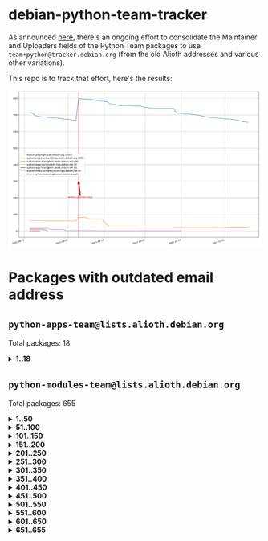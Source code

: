 # debian-python-team-tracker



As announced [here](https://lists.debian.org/debian-python/2021/08/msg00006.html), there's an ongoing effort to consolidate the Maintainer and Uploaders fields of the Python Team packages to use `team+python@tracker.debian.org` (from the old Alioth addresses and various other variations).



This repo is to track that effort, here's the results:



![Python team emails](images/python_team_emails.svg)


# Packages with outdated email address

## `python-apps-team@lists.alioth.debian.org`
Total packages: 18
<details>
<summary><b>1..18</b></summary>


| # | Package | Version |
| --- | --- | --- |
| 1 | [ctop](https://tracker.debian.org/ctop) | 1.0.0-2.1 |
| 2 | [cython](https://tracker.debian.org/cython) | 0.29.14-1 |
| 3 | [db2twitter](https://tracker.debian.org/db2twitter) | 0.6-1.1 |
| 4 | [dodgy](https://tracker.debian.org/dodgy) | 0.1.9-3 |
| 5 | [etm](https://tracker.debian.org/etm) | 3.2.30-1.1 |
| 6 | [firmware-microbit-micropython](https://tracker.debian.org/firmware-microbit-micropython) | 1.0.1-2 |
| 7 | [freealchemist](https://tracker.debian.org/freealchemist) | 0.5-1.1 |
| 8 | [kanboard-cli](https://tracker.debian.org/kanboard-cli) | 0.0.2-1.1 |
| 9 | [lightyears](https://tracker.debian.org/lightyears) | 1.4-2 |
| 10 | [muttdown](https://tracker.debian.org/muttdown) | 0.3.4-1 |
| 11 | [pelican](https://tracker.debian.org/pelican) | 4.0.1+dfsg-1.1 |
| 12 | [pipenv](https://tracker.debian.org/pipenv) | 11.9.0-1.1 |
| 13 | [prospector](https://tracker.debian.org/prospector) | 1.1.7-2 |
| 14 | [pybik](https://tracker.debian.org/pybik) | 3.0-3.1 |
| 15 | [retweet](https://tracker.debian.org/retweet) | 0.10-1.1 |
| 16 | [sen](https://tracker.debian.org/sen) | 0.6.1-0.1 |
| 17 | [sinntp](https://tracker.debian.org/sinntp) | 1.6-1.2 |
| 18 | [smem](https://tracker.debian.org/smem) | 1.5-1.1 |
</details>

## `python-modules-team@lists.alioth.debian.org`
Total packages: 655
<details>
<summary><b>1..50</b></summary>


| # | Package | Version |
| --- | --- | --- |
| 1 | [anorack](https://tracker.debian.org/anorack) | 0.2.7-1 |
| 2 | [anosql](https://tracker.debian.org/anosql) | 1.0.1-1 |
| 3 | [appdirs](https://tracker.debian.org/appdirs) | 1.4.4-1 |
| 4 | [asn1crypto](https://tracker.debian.org/asn1crypto) | 1.4.0-1 |
| 5 | [astral](https://tracker.debian.org/astral) | 1.6.1-2 |
| 6 | [authres](https://tracker.debian.org/authres) | 1.2.0-2 |
| 7 | [automat](https://tracker.debian.org/automat) | 20.2.0-1 |
| 8 | [azure-cosmos-table-python](https://tracker.debian.org/azure-cosmos-table-python) | 1.0.5+git20191025-5 |
| 9 | [bdist-nsi](https://tracker.debian.org/bdist-nsi) | 0.1.5-2 |
| 10 | [behave](https://tracker.debian.org/behave) | 1.2.6-3 |
| 11 | [bernhard](https://tracker.debian.org/bernhard) | 0.2.6-2 |
| 12 | [betamax](https://tracker.debian.org/betamax) | 0.8.1-2 |
| 13 | [bibtexparser](https://tracker.debian.org/bibtexparser) | 1.1.0+ds-3 |
| 14 | [binaryornot](https://tracker.debian.org/binaryornot) | 0.4.4+dfsg-4 |
| 15 | [bitstruct](https://tracker.debian.org/bitstruct) | 8.9.0-1 |
| 16 | [case](https://tracker.debian.org/case) | 1.5.3+dfsg-3 |
| 17 | [celery-batches](https://tracker.debian.org/celery-batches) | 0.2-2 |
| 18 | [celery-haystack](https://tracker.debian.org/celery-haystack) | 0.10-4 |
| 19 | [cerealizer](https://tracker.debian.org/cerealizer) | 0.8.1-3 |
| 20 | [chardet](https://tracker.debian.org/chardet) | 4.0.0-1 |
| 21 | [chargebee-python](https://tracker.debian.org/chargebee-python) | 1.6.6-1 |
| 22 | [chargebee2-python](https://tracker.debian.org/chargebee2-python) | 2.7.3-1 |
| 23 | [circuits](https://tracker.debian.org/circuits) | 3.1.0+ds1-2 |
| 24 | [codicefiscale](https://tracker.debian.org/codicefiscale) | 0.9+ds0-2 |
| 25 | [colorclass](https://tracker.debian.org/colorclass) | 2.2.0-2.1 |
| 26 | [colorspacious](https://tracker.debian.org/colorspacious) | 1.1.2-2 |
| 27 | [commonmark](https://tracker.debian.org/commonmark) | 0.9.1-3 |
| 28 | [constantly](https://tracker.debian.org/constantly) | 15.1.0-2 |
| 29 | [contextlib2](https://tracker.debian.org/contextlib2) | 0.6.0.post1-1 |
| 30 | [cookiecutter](https://tracker.debian.org/cookiecutter) | 1.6.0-4 |
| 31 | [coreapi](https://tracker.debian.org/coreapi) | 2.3.3-4 |
| 32 | [coreschema](https://tracker.debian.org/coreschema) | 0.0.4-3 |
| 33 | [cov-core](https://tracker.debian.org/cov-core) | 1.15.0-3 |
| 34 | [cppy](https://tracker.debian.org/cppy) | 1.1.0-2 |
| 35 | [cram](https://tracker.debian.org/cram) | 0.7-4 |
| 36 | [cssutils](https://tracker.debian.org/cssutils) | 1.0.2-3 |
| 37 | [d2to1](https://tracker.debian.org/d2to1) | 0.2.12-2 |
| 38 | [deap](https://tracker.debian.org/deap) | 1.3.1-2 |
| 39 | [debiancontributors](https://tracker.debian.org/debiancontributors) | 0.7.8-2 |
| 40 | [devpi-common](https://tracker.debian.org/devpi-common) | 3.2.2-1.1 |
| 41 | [django-ajax-selects](https://tracker.debian.org/django-ajax-selects) | 1.7.0-3 |
| 42 | [django-anymail](https://tracker.debian.org/django-anymail) | 7.1.0-1 |
| 43 | [django-bitfield](https://tracker.debian.org/django-bitfield) | 1.9.6-2 |
| 44 | [django-dirtyfields](https://tracker.debian.org/django-dirtyfields) | 1.3.1-2 |
| 45 | [django-downloadview](https://tracker.debian.org/django-downloadview) | 2.1.1-1 |
| 46 | [django-environ](https://tracker.debian.org/django-environ) | 0.4.4-2 |
| 47 | [django-filter](https://tracker.debian.org/django-filter) | 2.4.0-1 |
| 48 | [django-hvad](https://tracker.debian.org/django-hvad) | 1.8.0-1.1 |
| 49 | [django-impersonate](https://tracker.debian.org/django-impersonate) | 1.5-1 |
| 50 | [django-js-reverse](https://tracker.debian.org/django-js-reverse) | 0.7.3-1.1 |
</details>
<details>
<summary><b>51..100</b></summary>

| # | Package | Version |
| --- | --- | --- |
| 51 | [django-macaddress](https://tracker.debian.org/django-macaddress) | 1.5.0-2 |
| 52 | [django-markupfield](https://tracker.debian.org/django-markupfield) | 2.0.0-1 |
| 53 | [django-memoize](https://tracker.debian.org/django-memoize) | 2.2.0+dfsg-1 |
| 54 | [django-nose](https://tracker.debian.org/django-nose) | 1.4.6-2.1 |
| 55 | [django-notification](https://tracker.debian.org/django-notification) | 1.2.0-3 |
| 56 | [django-organizations](https://tracker.debian.org/django-organizations) | 1.1.2-1 |
| 57 | [django-pagination](https://tracker.debian.org/django-pagination) | 1.0.7-4 |
| 58 | [django-paintstore](https://tracker.debian.org/django-paintstore) | 0.2-4 |
| 59 | [django-picklefield](https://tracker.debian.org/django-picklefield) | 3.0.1-1 |
| 60 | [django-pipeline](https://tracker.debian.org/django-pipeline) | 1.6.14-3 |
| 61 | [django-q](https://tracker.debian.org/django-q) | 1.2.1-1 |
| 62 | [django-recurrence](https://tracker.debian.org/django-recurrence) | 1.10.3-1 |
| 63 | [django-redis-sessions](https://tracker.debian.org/django-redis-sessions) | 0.6.1-2 |
| 64 | [django-simple-redis-admin](https://tracker.debian.org/django-simple-redis-admin) | 1.4.0-2 |
| 65 | [django-stronghold](https://tracker.debian.org/django-stronghold) | 0.3.0+debian-2 |
| 66 | [django-webpack-loader](https://tracker.debian.org/django-webpack-loader) | 0.6.0-2 |
| 67 | [django-websocket-redis](https://tracker.debian.org/django-websocket-redis) | 0.4.7-2 |
| 68 | [django-wkhtmltopdf](https://tracker.debian.org/django-wkhtmltopdf) | 3.3.0-1 |
| 69 | [django-xmlrpc](https://tracker.debian.org/django-xmlrpc) | 0.1.8-2 |
| 70 | [djangorestframework-api-key](https://tracker.debian.org/djangorestframework-api-key) | 2.0.0-2 |
| 71 | [djangorestframework-filters](https://tracker.debian.org/djangorestframework-filters) | 1.0.0.dev0-1 |
| 72 | [dkimpy](https://tracker.debian.org/dkimpy) | 1.0.5-1 |
| 73 | [dnsdiag](https://tracker.debian.org/dnsdiag) | 1.7.0-1 |
| 74 | [dnspython](https://tracker.debian.org/dnspython) | 2.0.0-1 |
| 75 | [dockerpty](https://tracker.debian.org/dockerpty) | 0.4.1-2 |
| 76 | [dominate](https://tracker.debian.org/dominate) | 2.3.1-2 |
| 77 | [doublex](https://tracker.debian.org/doublex) | 1.9.2-1 |
| 78 | [drf-generators](https://tracker.debian.org/drf-generators) | 0.5.0-1 |
| 79 | [elasticsearch-curator](https://tracker.debian.org/elasticsearch-curator) | 5.8.1-1 |
| 80 | [entrypoints](https://tracker.debian.org/entrypoints) | 0.3-3 |
| 81 | [enum34](https://tracker.debian.org/enum34) | 1.1.6-4 |
| 82 | [enzyme](https://tracker.debian.org/enzyme) | 0.4.1-2 |
| 83 | [exam](https://tracker.debian.org/exam) | 0.10.5-3 |
| 84 | [factory-boy](https://tracker.debian.org/factory-boy) | 2.11.1-3 |
| 85 | [faker](https://tracker.debian.org/faker) | 0.9.3-0.1 |
| 86 | [fakesleep](https://tracker.debian.org/fakesleep) | 0.1-2 |
| 87 | [fastchunking](https://tracker.debian.org/fastchunking) | 0.0.3-2 |
| 88 | [feedgenerator](https://tracker.debian.org/feedgenerator) | 1.9-2 |
| 89 | [flake8-polyfill](https://tracker.debian.org/flake8-polyfill) | 1.0.2-2 |
| 90 | [flask-api](https://tracker.debian.org/flask-api) | 1.1+dfsg-1.1 |
| 91 | [flask-assets](https://tracker.debian.org/flask-assets) | 2.0-1 |
| 92 | [flask-babelex](https://tracker.debian.org/flask-babelex) | 0.9.4-1 |
| 93 | [flask-bcrypt](https://tracker.debian.org/flask-bcrypt) | 0.7.1-2 |
| 94 | [flask-compress](https://tracker.debian.org/flask-compress) | 1.4.0-3 |
| 95 | [flask-gravatar](https://tracker.debian.org/flask-gravatar) | 0.4.2-2 |
| 96 | [flask-htmlmin](https://tracker.debian.org/flask-htmlmin) | 1.3.2-2 |
| 97 | [flask-ldapconn](https://tracker.debian.org/flask-ldapconn) | 0.7.2-1.1 |
| 98 | [flask-limiter](https://tracker.debian.org/flask-limiter) | 1.0.1-2 |
| 99 | [flask-login](https://tracker.debian.org/flask-login) | 0.5.0-1 |
| 100 | [flask-mail](https://tracker.debian.org/flask-mail) | 0.9.1+dfsg1-1.1 |
</details>
<details>
<summary><b>101..150</b></summary>

| # | Package | Version |
| --- | --- | --- |
| 101 | [flask-mongoengine](https://tracker.debian.org/flask-mongoengine) | 0.9.3-4 |
| 102 | [flask-multistatic](https://tracker.debian.org/flask-multistatic) | 1.0-2 |
| 103 | [flask-paranoid](https://tracker.debian.org/flask-paranoid) | 0.2.0-3.1 |
| 104 | [flask-script](https://tracker.debian.org/flask-script) | 2.0.6-2 |
| 105 | [flask-silk](https://tracker.debian.org/flask-silk) | 0.2-18 |
| 106 | [flask-wtf](https://tracker.debian.org/flask-wtf) | 0.14.3-1 |
| 107 | [flufl.bounce](https://tracker.debian.org/flufl.bounce) | 3.0.1-1 |
| 108 | [flufl.enum](https://tracker.debian.org/flufl.enum) | 4.1.1-3 |
| 109 | [flufl.i18n](https://tracker.debian.org/flufl.i18n) | 3.0.1-1 |
| 110 | [flufl.lock](https://tracker.debian.org/flufl.lock) | 5.0.1-1 |
| 111 | [flufl.password](https://tracker.debian.org/flufl.password) | 1.3-3 |
| 112 | [flufl.testing](https://tracker.debian.org/flufl.testing) | 0.7-2 |
| 113 | [gerritlib](https://tracker.debian.org/gerritlib) | 0.8.0-2 |
| 114 | [gmplot](https://tracker.debian.org/gmplot) | 1.2.0-2 |
| 115 | [gpxpy](https://tracker.debian.org/gpxpy) | 1.4.2-1 |
| 116 | [gtextfsm](https://tracker.debian.org/gtextfsm) | 1.1.0-2 |
| 117 | [gtts](https://tracker.debian.org/gtts) | 2.0.3-1 |
| 118 | [gtts-token](https://tracker.debian.org/gtts-token) | 1.1.3-1 |
| 119 | [guzzle-sphinx-theme](https://tracker.debian.org/guzzle-sphinx-theme) | 0.7.11-5 |
| 120 | [hachoir](https://tracker.debian.org/hachoir) | 3.1.0+dfsg-3 |
| 121 | [haproxy-log-analysis](https://tracker.debian.org/haproxy-log-analysis) | 2.0~b0-2 |
| 122 | [heapdict](https://tracker.debian.org/heapdict) | 1.0.1-1 |
| 123 | [hiro](https://tracker.debian.org/hiro) | 0.5-2 |
| 124 | [httpx](https://tracker.debian.org/httpx) | 0.16.1-1 |
| 125 | [hypothesis-auto](https://tracker.debian.org/hypothesis-auto) | 1.1.4-2 |
| 126 | [importmagic](https://tracker.debian.org/importmagic) | 0.1.7-2 |
| 127 | [inflection](https://tracker.debian.org/inflection) | 0.3.1-2 |
| 128 | [isodate](https://tracker.debian.org/isodate) | 0.6.0-2 |
| 129 | [itypes](https://tracker.debian.org/itypes) | 1.1.0-4 |
| 130 | [jaraco.itertools](https://tracker.debian.org/jaraco.itertools) | 2.0.1-4 |
| 131 | [javaproperties](https://tracker.debian.org/javaproperties) | 0.7.0-1 |
| 132 | [jinja2-time](https://tracker.debian.org/jinja2-time) | 0.2.0-2 |
| 133 | [jpy](https://tracker.debian.org/jpy) | 0.9.0-3 |
| 134 | [jpylyzer](https://tracker.debian.org/jpylyzer) | 2.0.0-3 |
| 135 | [json-tricks](https://tracker.debian.org/json-tricks) | 3.11.0-2 |
| 136 | [jsonhyperschema-codec](https://tracker.debian.org/jsonhyperschema-codec) | 1.0.3-2 |
| 137 | [jsonpickle](https://tracker.debian.org/jsonpickle) | 1.2-1 |
| 138 | [junos-eznc](https://tracker.debian.org/junos-eznc) | 2.1.7-3 |
| 139 | [jupyter-sphinx-theme](https://tracker.debian.org/jupyter-sphinx-theme) | 0.0.6+ds1-10 |
| 140 | [kitchen](https://tracker.debian.org/kitchen) | 1.2.6-2 |
| 141 | [kivy](https://tracker.debian.org/kivy) | 1.11.0-2 |
| 142 | [lazr.delegates](https://tracker.debian.org/lazr.delegates) | 2.0.3-2 |
| 143 | [lazr.smtptest](https://tracker.debian.org/lazr.smtptest) | 2.0.3-2 |
| 144 | [lexicon](https://tracker.debian.org/lexicon) | 3.3.17-1 |
| 145 | [libthumbor](https://tracker.debian.org/libthumbor) | 1.3.3-2 |
| 146 | [logilab-constraint](https://tracker.debian.org/logilab-constraint) | 0.6.0-2 |
| 147 | [mako](https://tracker.debian.org/mako) | 1.1.3+ds1-2 |
| 148 | [manuel](https://tracker.debian.org/manuel) | 1.10.1-2 |
| 149 | [markupsafe](https://tracker.debian.org/markupsafe) | 1.1.1-1 |
| 150 | [mercurial-extension-utils](https://tracker.debian.org/mercurial-extension-utils) | 1.5.1-1 |
</details>
<details>
<summary><b>151..200</b></summary>

| # | Package | Version |
| --- | --- | --- |
| 151 | [mercurial-extension-utils](https://tracker.debian.org/mercurial-extension-utils) | 1.5.1-3 |
| 152 | [mercurial-keyring](https://tracker.debian.org/mercurial-keyring) | 1.3.1-3 |
| 153 | [microsoft-authentication-extensions-for-python](https://tracker.debian.org/microsoft-authentication-extensions-for-python) | 0.3.0-1 |
| 154 | [milksnake](https://tracker.debian.org/milksnake) | 0.1.5-1 |
| 155 | [mimerender](https://tracker.debian.org/mimerender) | 0.6.0-2 |
| 156 | [mmllib](https://tracker.debian.org/mmllib) | 0.3.0.post1-2 |
| 157 | [mockldap](https://tracker.debian.org/mockldap) | 0.3.0-4 |
| 158 | [modernize](https://tracker.debian.org/modernize) | 0.7-2 |
| 159 | [moksha.common](https://tracker.debian.org/moksha.common) | 1.2.5-4 |
| 160 | [mrtparse](https://tracker.debian.org/mrtparse) | 1.6-2 |
| 161 | [musicbrainzngs](https://tracker.debian.org/musicbrainzngs) | 0.7.1-2 |
| 162 | [mutagen](https://tracker.debian.org/mutagen) | 1.45.1-2 |
| 163 | [mwic](https://tracker.debian.org/mwic) | 0.7.8-1 |
| 164 | [mysql-connector-python](https://tracker.debian.org/mysql-connector-python) | 8.0.15-2 |
| 165 | [nb2plots](https://tracker.debian.org/nb2plots) | 0.6-2 |
| 166 | [netmiko](https://tracker.debian.org/netmiko) | 2.4.2-1 |
| 167 | [networkx](https://tracker.debian.org/networkx) | 2.5+ds-2 |
| 168 | [nose](https://tracker.debian.org/nose) | 1.3.7-6 |
| 169 | [nose2](https://tracker.debian.org/nose2) | 0.9.2-1 |
| 170 | [nose2-cov](https://tracker.debian.org/nose2-cov) | 1.0a4-3 |
| 171 | [ntplib](https://tracker.debian.org/ntplib) | 0.3.3-2 |
| 172 | [numpy-stl](https://tracker.debian.org/numpy-stl) | 2.9.0-1 |
| 173 | [numpydoc](https://tracker.debian.org/numpydoc) | 1.1.0-3 |
| 174 | [obsub](https://tracker.debian.org/obsub) | 0.2-4 |
| 175 | [okasha](https://tracker.debian.org/okasha) | 0.2.4-4 |
| 176 | [overpass](https://tracker.debian.org/overpass) | 0.7-1 |
| 177 | [pastescript](https://tracker.debian.org/pastescript) | 2.0.2-4 |
| 178 | [pcapy](https://tracker.debian.org/pcapy) | 0.11.4-2 |
| 179 | [pdfkit](https://tracker.debian.org/pdfkit) | 0.6.1-2 |
| 180 | [pep8](https://tracker.debian.org/pep8) | 1.7.1-9 |
| 181 | [pep8-naming](https://tracker.debian.org/pep8-naming) | 0.10.0-1 |
| 182 | [pg8000](https://tracker.debian.org/pg8000) | 1.10.6-2 |
| 183 | [pidcat](https://tracker.debian.org/pidcat) | 2.1.0-4 |
| 184 | [pilkit](https://tracker.debian.org/pilkit) | 2.0-3 |
| 185 | [plastex](https://tracker.debian.org/plastex) | 2.1-2 |
| 186 | [ply](https://tracker.debian.org/ply) | 3.11-4 |
| 187 | [portio](https://tracker.debian.org/portio) | 0.5-4 |
| 188 | [postgresfixture](https://tracker.debian.org/postgresfixture) | 0.4.2-1 |
| 189 | [power](https://tracker.debian.org/power) | 1.4+dfsg-4 |
| 190 | [pprintpp](https://tracker.debian.org/pprintpp) | 0.4.0-2 |
| 191 | [preggy](https://tracker.debian.org/preggy) | 1.4.4-1 |
| 192 | [prettytable](https://tracker.debian.org/prettytable) | 0.7.2-5 |
| 193 | [proxmoxer](https://tracker.debian.org/proxmoxer) | 1.0.3-2 |
| 194 | [ptable](https://tracker.debian.org/ptable) | 0.9.2-2 |
| 195 | [py-macaroon-bakery](https://tracker.debian.org/py-macaroon-bakery) | 1.3.1-1 |
| 196 | [py-radix](https://tracker.debian.org/py-radix) | 0.10.0-3 |
| 197 | [py3dns](https://tracker.debian.org/py3dns) | 3.2.1-1 |
| 198 | [pyasn1](https://tracker.debian.org/pyasn1) | 0.4.8-1 |
| 199 | [pybindgen](https://tracker.debian.org/pybindgen) | 0.20.0+dfsg1-2 |
| 200 | [pycairo](https://tracker.debian.org/pycairo) | 1.16.2-3 |
</details>
<details>
<summary><b>201..250</b></summary>

| # | Package | Version |
| --- | --- | --- |
| 201 | [pycairo](https://tracker.debian.org/pycairo) | 1.16.2-4 |
| 202 | [pycallgraph](https://tracker.debian.org/pycallgraph) | 1.1.3-1.2 |
| 203 | [pycares](https://tracker.debian.org/pycares) | 3.1.1-1 |
| 204 | [pycifrw](https://tracker.debian.org/pycifrw) | 4.4-2 |
| 205 | [pyclamd](https://tracker.debian.org/pyclamd) | 0.4.0-2 |
| 206 | [pycodestyle](https://tracker.debian.org/pycodestyle) | 2.6.0-1 |
| 207 | [pycparser](https://tracker.debian.org/pycparser) | 2.20-3 |
| 208 | [pycryptodome](https://tracker.debian.org/pycryptodome) | 3.9.7+dfsg1-1 |
| 209 | [pycxx](https://tracker.debian.org/pycxx) | 7.1.4-0.1 |
| 210 | [pydbus](https://tracker.debian.org/pydbus) | 0.6.0-4 |
| 211 | [pydenticon](https://tracker.debian.org/pydenticon) | 0.3.1-2 |
| 212 | [pydispatcher](https://tracker.debian.org/pydispatcher) | 2.0.5-2 |
| 213 | [pydle](https://tracker.debian.org/pydle) | 0.9.4-2 |
| 214 | [pyeapi](https://tracker.debian.org/pyeapi) | 0.8.1-2 |
| 215 | [pyee](https://tracker.debian.org/pyee) | 7.0.2-1 |
| 216 | [pyenchant](https://tracker.debian.org/pyenchant) | 3.2.0-1 |
| 217 | [pyfg](https://tracker.debian.org/pyfg) | 0.50-2 |
| 218 | [pyfiglet](https://tracker.debian.org/pyfiglet) | 0.8.0+dfsg-1 |
| 219 | [pyfribidi](https://tracker.debian.org/pyfribidi) | 0.12.0+repack-7 |
| 220 | [pygame](https://tracker.debian.org/pygame) | 1.9.6+dfsg-2 |
| 221 | [pygeoif](https://tracker.debian.org/pygeoif) | 0.7-2 |
| 222 | [pygments](https://tracker.debian.org/pygments) | 2.3.1+dfsg-3 |
| 223 | [pygtail](https://tracker.debian.org/pygtail) | 0.6.1-2 |
| 224 | [pygtkspellcheck](https://tracker.debian.org/pygtkspellcheck) | 4.0.5-2 |
| 225 | [pyhamcrest](https://tracker.debian.org/pyhamcrest) | 1.9.0-3 |
| 226 | [pyinotify](https://tracker.debian.org/pyinotify) | 0.9.6-1.3 |
| 227 | [pyiosxr](https://tracker.debian.org/pyiosxr) | 0.52-1.1 |
| 228 | [pyjavaproperties](https://tracker.debian.org/pyjavaproperties) | 0.7-2 |
| 229 | [pyjokes](https://tracker.debian.org/pyjokes) | 0.5.0-3 |
| 230 | [pykcs11](https://tracker.debian.org/pykcs11) | 1.5.10-1 |
| 231 | [pylama](https://tracker.debian.org/pylama) | 7.4.3-3 |
| 232 | [pylibmc](https://tracker.debian.org/pylibmc) | 1.5.2-3 |
| 233 | [pylint-celery](https://tracker.debian.org/pylint-celery) | 0.3-5 |
| 234 | [pylint-common](https://tracker.debian.org/pylint-common) | 0.2.5-4 |
| 235 | [pylint-django](https://tracker.debian.org/pylint-django) | 2.0.13-1 |
| 236 | [pylint-flask](https://tracker.debian.org/pylint-flask) | 0.5-4 |
| 237 | [pylint-plugin-utils](https://tracker.debian.org/pylint-plugin-utils) | 0.6-1 |
| 238 | [pymacs](https://tracker.debian.org/pymacs) | 0.25-3 |
| 239 | [pymilter](https://tracker.debian.org/pymilter) | 1.0.4-2 |
| 240 | [pymodbus](https://tracker.debian.org/pymodbus) | 2.1.0+dfsg-2 |
| 241 | [pymssql](https://tracker.debian.org/pymssql) | 2.1.4+dfsg-3 |
| 242 | [pynag](https://tracker.debian.org/pynag) | 1.1.2+dfsg-2 |
| 243 | [pynliner](https://tracker.debian.org/pynliner) | 0.8.0-2 |
| 244 | [pyopengl](https://tracker.debian.org/pyopengl) | 3.1.5+dfsg-1 |
| 245 | [pyparsing](https://tracker.debian.org/pyparsing) | 2.4.7-1 |
| 246 | [pyphen](https://tracker.debian.org/pyphen) | 0.9.5-3 |
| 247 | [pyprind](https://tracker.debian.org/pyprind) | 2.11.2-2 |
| 248 | [pyquery](https://tracker.debian.org/pyquery) | 1.2.9-4 |
| 249 | [pyrad](https://tracker.debian.org/pyrad) | 2.1-2 |
| 250 | [pyrsistent](https://tracker.debian.org/pyrsistent) | 0.15.5-1 |
</details>
<details>
<summary><b>251..300</b></summary>

| # | Package | Version |
| --- | --- | --- |
| 251 | [pysimplesoap](https://tracker.debian.org/pysimplesoap) | 1.16.2-3 |
| 252 | [pysmi](https://tracker.debian.org/pysmi) | 0.3.2-2 |
| 253 | [pysodium](https://tracker.debian.org/pysodium) | 0.7.0-2 |
| 254 | [pyspf](https://tracker.debian.org/pyspf) | 2.0.14-2 |
| 255 | [pysrt](https://tracker.debian.org/pysrt) | 1.0.1-2 |
| 256 | [pyssim](https://tracker.debian.org/pyssim) | 0.2-2 |
| 257 | [pystemd](https://tracker.debian.org/pystemd) | 0.7.0-4 |
| 258 | [pysubnettree](https://tracker.debian.org/pysubnettree) | 0.33-1 |
| 259 | [pytaglib](https://tracker.debian.org/pytaglib) | 0.3.6+dfsg-2 |
| 260 | [pytds](https://tracker.debian.org/pytds) | 1.10.0-1 |
| 261 | [pytest-arraydiff](https://tracker.debian.org/pytest-arraydiff) | 0.3-1 |
| 262 | [pytest-bdd](https://tracker.debian.org/pytest-bdd) | 3.2.1-1 |
| 263 | [pytest-cookies](https://tracker.debian.org/pytest-cookies) | 0.4.0-1 |
| 264 | [pytest-django](https://tracker.debian.org/pytest-django) | 3.5.1-1 |
| 265 | [pytest-expect](https://tracker.debian.org/pytest-expect) | 1.1.0-2 |
| 266 | [pytest-forked](https://tracker.debian.org/pytest-forked) | 1.3.0-1 |
| 267 | [pytest-httpbin](https://tracker.debian.org/pytest-httpbin) | 1.0.0-2 |
| 268 | [pytest-instafail](https://tracker.debian.org/pytest-instafail) | 0.4.2-1 |
| 269 | [pytest-remotedata](https://tracker.debian.org/pytest-remotedata) | 0.3.2-1 |
| 270 | [pytest-runner](https://tracker.debian.org/pytest-runner) | 2.11.1-1.2 |
| 271 | [pytest-sugar](https://tracker.debian.org/pytest-sugar) | 0.9.4-1 |
| 272 | [pytest-tornado](https://tracker.debian.org/pytest-tornado) | 0.8.1-1 |
| 273 | [pytest-vcr](https://tracker.debian.org/pytest-vcr) | 1.0.2-2 |
| 274 | [python-activipy](https://tracker.debian.org/python-activipy) | 0.1-7 |
| 275 | [python-adal](https://tracker.debian.org/python-adal) | 1.2.2-1 |
| 276 | [python-agate](https://tracker.debian.org/python-agate) | 1.6.1-1 |
| 277 | [python-agate-excel](https://tracker.debian.org/python-agate-excel) | 0.2.3-1 |
| 278 | [python-aiohttp-security](https://tracker.debian.org/python-aiohttp-security) | 0.4.0-2 |
| 279 | [python-aiohttp-session](https://tracker.debian.org/python-aiohttp-session) | 2.9.0-2 |
| 280 | [python-aioinflux](https://tracker.debian.org/python-aioinflux) | 0.9.0-2 |
| 281 | [python-aiomeasures](https://tracker.debian.org/python-aiomeasures) | 0.5.14-3 |
| 282 | [python-amqplib](https://tracker.debian.org/python-amqplib) | 1.0.2-2 |
| 283 | [python-anyjson](https://tracker.debian.org/python-anyjson) | 0.3.3-2 |
| 284 | [python-apptools](https://tracker.debian.org/python-apptools) | 4.5.0-1.1 |
| 285 | [python-aptly](https://tracker.debian.org/python-aptly) | 0.12.10-2 |
| 286 | [python-args](https://tracker.debian.org/python-args) | 0.1.0-3 |
| 287 | [python-arpy](https://tracker.debian.org/python-arpy) | 1.1.1-4 |
| 288 | [python-astor](https://tracker.debian.org/python-astor) | 0.8.1-1 |
| 289 | [python-async-timeout](https://tracker.debian.org/python-async-timeout) | 3.0.1-1.1 |
| 290 | [python-base58](https://tracker.debian.org/python-base58) | 1.0.3-1.1 |
| 291 | [python-bcdoc](https://tracker.debian.org/python-bcdoc) | 0.16.0-2 |
| 292 | [python-bioblend](https://tracker.debian.org/python-bioblend) | 0.7.0-3 |
| 293 | [python-bitbucket-api](https://tracker.debian.org/python-bitbucket-api) | 0.5.0-3 |
| 294 | [python-box](https://tracker.debian.org/python-box) | 3.4.6-2 |
| 295 | [python-btrees](https://tracker.debian.org/python-btrees) | 4.3.1-2 |
| 296 | [python-cachecontrol](https://tracker.debian.org/python-cachecontrol) | 0.12.6-1 |
| 297 | [python-can](https://tracker.debian.org/python-can) | 3.3.2.final~github-2 |
| 298 | [python-cement](https://tracker.debian.org/python-cement) | 2.10.0-2 |
| 299 | [python-cerberus](https://tracker.debian.org/python-cerberus) | 1.3.2-1 |
| 300 | [python-click-log](https://tracker.debian.org/python-click-log) | 0.2.1-2 |
</details>
<details>
<summary><b>301..350</b></summary>

| # | Package | Version |
| --- | --- | --- |
| 301 | [python-click-threading](https://tracker.debian.org/python-click-threading) | 0.4.4-2 |
| 302 | [python-clint](https://tracker.debian.org/python-clint) | 0.5.1-3 |
| 303 | [python-cluster](https://tracker.debian.org/python-cluster) | 1.3.3-3 |
| 304 | [python-cmarkgfm](https://tracker.debian.org/python-cmarkgfm) | 0.4.2-1 |
| 305 | [python-coloredlogs](https://tracker.debian.org/python-coloredlogs) | 7.3-2 |
| 306 | [python-colour](https://tracker.debian.org/python-colour) | 0.1.5-2 |
| 307 | [python-commentjson](https://tracker.debian.org/python-commentjson) | 0.8.3-2 |
| 308 | [python-consul](https://tracker.debian.org/python-consul) | 0.7.1-1.1 |
| 309 | [python-cookies](https://tracker.debian.org/python-cookies) | 2.2.1-3 |
| 310 | [python-cpuinfo](https://tracker.debian.org/python-cpuinfo) | 5.0.0-2 |
| 311 | [python-crcmod](https://tracker.debian.org/python-crcmod) | 1.7+dfsg-2 |
| 312 | [python-cs](https://tracker.debian.org/python-cs) | 2.7.1-1 |
| 313 | [python-cssselect2](https://tracker.debian.org/python-cssselect2) | 0.3.0-1 |
| 314 | [python-dbfread](https://tracker.debian.org/python-dbfread) | 2.0.7-3 |
| 315 | [python-decorator](https://tracker.debian.org/python-decorator) | 4.4.2-2 |
| 316 | [python-demjson](https://tracker.debian.org/python-demjson) | 2.2.4-5 |
| 317 | [python-diaspy](https://tracker.debian.org/python-diaspy) | 0.6.0-2 |
| 318 | [python-dict2xml](https://tracker.debian.org/python-dict2xml) | 1.7.0-1 |
| 319 | [python-dictobj](https://tracker.debian.org/python-dictobj) | 0.4-4 |
| 320 | [python-distro](https://tracker.debian.org/python-distro) | 1.5.0-1 |
| 321 | [python-distutils-extra](https://tracker.debian.org/python-distutils-extra) | 2.45 |
| 322 | [python-django-casclient](https://tracker.debian.org/python-django-casclient) | 1.5.3-1 |
| 323 | [python-django-dbconn-retry](https://tracker.debian.org/python-django-dbconn-retry) | 0.1.5-1.1 |
| 324 | [python-django-etcd-settings](https://tracker.debian.org/python-django-etcd-settings) | 0.1.13+dfsg-3 |
| 325 | [python-django-gravatar2](https://tracker.debian.org/python-django-gravatar2) | 1.4.4-2 |
| 326 | [python-django-jsonfield](https://tracker.debian.org/python-django-jsonfield) | 1.4.0-2 |
| 327 | [python-django-push-notifications](https://tracker.debian.org/python-django-push-notifications) | 1.4.1-1 |
| 328 | [python-django-simple-history](https://tracker.debian.org/python-django-simple-history) | 2.7.0-1.1 |
| 329 | [python-django-split-settings](https://tracker.debian.org/python-django-split-settings) | 0.3.0-2 |
| 330 | [python-dnslib](https://tracker.debian.org/python-dnslib) | 0.9.14-1 |
| 331 | [python-docutils](https://tracker.debian.org/python-docutils) | 0.16+dfsg-2 |
| 332 | [python-doubleratchet](https://tracker.debian.org/python-doubleratchet) | 0.6.0-2 |
| 333 | [python-dpkt](https://tracker.debian.org/python-dpkt) | 1.9.2-2 |
| 334 | [python-easywebdav](https://tracker.debian.org/python-easywebdav) | 1.2.0-8 |
| 335 | [python-enable](https://tracker.debian.org/python-enable) | 4.8.1-1 |
| 336 | [python-envisage](https://tracker.debian.org/python-envisage) | 4.9.0-2.1 |
| 337 | [python-envparse](https://tracker.debian.org/python-envparse) | 0.2.0-2 |
| 338 | [python-envs](https://tracker.debian.org/python-envs) | 1.2.6-1.1 |
| 339 | [python-epc](https://tracker.debian.org/python-epc) | 0.0.5-3 |
| 340 | [python-etcd](https://tracker.debian.org/python-etcd) | 0.4.5-2 |
| 341 | [python-ethtool](https://tracker.debian.org/python-ethtool) | 0.14-3 |
| 342 | [python-ewmh](https://tracker.debian.org/python-ewmh) | 0.1.6-2 |
| 343 | [python-exchangelib](https://tracker.debian.org/python-exchangelib) | 3.2.0-1 |
| 344 | [python-exotel](https://tracker.debian.org/python-exotel) | 0.1.5-2 |
| 345 | [python-fastimport](https://tracker.debian.org/python-fastimport) | 0.9.8-5 |
| 346 | [python-feather-format](https://tracker.debian.org/python-feather-format) | 0.3.1+dfsg1-4 |
| 347 | [python-flaky](https://tracker.debian.org/python-flaky) | 3.7.0-1 |
| 348 | [python-flask-jwt-extended](https://tracker.debian.org/python-flask-jwt-extended) | 3.24.1-2 |
| 349 | [python-flask-marshmallow](https://tracker.debian.org/python-flask-marshmallow) | 0.10.1-4 |
| 350 | [python-flask-seeder](https://tracker.debian.org/python-flask-seeder) | 0.1~a2-2 |
</details>
<details>
<summary><b>351..400</b></summary>

| # | Package | Version |
| --- | --- | --- |
| 351 | [python-ftputil](https://tracker.debian.org/python-ftputil) | 3.4-3 |
| 352 | [python-gammu](https://tracker.debian.org/python-gammu) | 2.12-2 |
| 353 | [python-genty](https://tracker.debian.org/python-genty) | 1.3.2-1 |
| 354 | [python-geoip](https://tracker.debian.org/python-geoip) | 1.3.2-3 |
| 355 | [python-geoip2](https://tracker.debian.org/python-geoip2) | 2.9.0+dfsg1-2 |
| 356 | [python-getdns](https://tracker.debian.org/python-getdns) | 1.0.0~b1-2 |
| 357 | [python-gflags](https://tracker.debian.org/python-gflags) | 1.5.1-7 |
| 358 | [python-glob2](https://tracker.debian.org/python-glob2) | 0.5-3 |
| 359 | [python-gmpy2](https://tracker.debian.org/python-gmpy2) | 2.1.0~b5-0.1 |
| 360 | [python-gntp](https://tracker.debian.org/python-gntp) | 1.0.3-2 |
| 361 | [python-guizero](https://tracker.debian.org/python-guizero) | 1.1.0+dfsg1-2 |
| 362 | [python-hashids](https://tracker.debian.org/python-hashids) | 1.3.1-1 |
| 363 | [python-hidapi](https://tracker.debian.org/python-hidapi) | 0.9.0.post3-2 |
| 364 | [python-hiredis](https://tracker.debian.org/python-hiredis) | 1.0.1-1 |
| 365 | [python-hpilo](https://tracker.debian.org/python-hpilo) | 4.3-3 |
| 366 | [python-html2text](https://tracker.debian.org/python-html2text) | 2020.1.16-1 |
| 367 | [python-http-parser](https://tracker.debian.org/python-http-parser) | 0.9.0-1 |
| 368 | [python-httptools](https://tracker.debian.org/python-httptools) | 0.1.1-1 |
| 369 | [python-icalendar](https://tracker.debian.org/python-icalendar) | 4.0.3-4 |
| 370 | [python-idna](https://tracker.debian.org/python-idna) | 2.10-1 |
| 371 | [python-imagesize](https://tracker.debian.org/python-imagesize) | 1.2.0-2 |
| 372 | [python-iniparse](https://tracker.debian.org/python-iniparse) | 0.4-3 |
| 373 | [python-ipaddr](https://tracker.debian.org/python-ipaddr) | 2.2.0-4 |
| 374 | [python-ipaddress](https://tracker.debian.org/python-ipaddress) | 1.0.23-1 |
| 375 | [python-ipfix](https://tracker.debian.org/python-ipfix) | 0.9.7-2 |
| 376 | [python-irodsclient](https://tracker.debian.org/python-irodsclient) | 0.8.1-2 |
| 377 | [python-isc-dhcp-leases](https://tracker.debian.org/python-isc-dhcp-leases) | 0.9.1-2 |
| 378 | [python-iso3166](https://tracker.debian.org/python-iso3166) | 0.8.git20170319-2 |
| 379 | [python-isoweek](https://tracker.debian.org/python-isoweek) | 1.3.3-3 |
| 380 | [python-jmespath](https://tracker.debian.org/python-jmespath) | 0.10.0-1 |
| 381 | [python-jsonrpc](https://tracker.debian.org/python-jsonrpc) | 1.13.0-1 |
| 382 | [python-junit-xml](https://tracker.debian.org/python-junit-xml) | 1.9-1 |
| 383 | [python-kanboard](https://tracker.debian.org/python-kanboard) | 1.0.1-1.1 |
| 384 | [python-keyring](https://tracker.debian.org/python-keyring) | 18.0.1-2 |
| 385 | [python-langdetect](https://tracker.debian.org/python-langdetect) | 1.0.7-4 |
| 386 | [python-ldap](https://tracker.debian.org/python-ldap) | 3.2.0-4 |
| 387 | [python-ldapdomaindump](https://tracker.debian.org/python-ldapdomaindump) | 0.9.3-1 |
| 388 | [python-leather](https://tracker.debian.org/python-leather) | 0.3.3-1.1 |
| 389 | [python-libguess](https://tracker.debian.org/python-libguess) | 1.1-4 |
| 390 | [python-logfury](https://tracker.debian.org/python-logfury) | 0.1.2-4 |
| 391 | [python-lupa](https://tracker.debian.org/python-lupa) | 1.9+dfsg-1 |
| 392 | [python-lzo](https://tracker.debian.org/python-lzo) | 1.12-3 |
| 393 | [python-mailer](https://tracker.debian.org/python-mailer) | 0.8.1-4 |
| 394 | [python-marshmallow-sqlalchemy](https://tracker.debian.org/python-marshmallow-sqlalchemy) | 0.19.0-1 |
| 395 | [python-mastodon](https://tracker.debian.org/python-mastodon) | 1.5.1-1 |
| 396 | [python-mbed-host-tests](https://tracker.debian.org/python-mbed-host-tests) | 1.4.4-3 |
| 397 | [python-mbed-ls](https://tracker.debian.org/python-mbed-ls) | 1.6.2+dfsg-3 |
| 398 | [python-mccabe](https://tracker.debian.org/python-mccabe) | 0.6.1-3 |
| 399 | [python-measurement](https://tracker.debian.org/python-measurement) | 2.0.1-2 |
| 400 | [python-mechanize](https://tracker.debian.org/python-mechanize) | 1:0.4.5-2 |
</details>
<details>
<summary><b>401..450</b></summary>

| # | Package | Version |
| --- | --- | --- |
| 401 | [python-meld3](https://tracker.debian.org/python-meld3) | 1.0.2-3 |
| 402 | [python-mnemonic](https://tracker.debian.org/python-mnemonic) | 0.19-1 |
| 403 | [python-model-mommy](https://tracker.debian.org/python-model-mommy) | 1.6.0-2 |
| 404 | [python-morris](https://tracker.debian.org/python-morris) | 1.2-2 |
| 405 | [python-mpegdash](https://tracker.debian.org/python-mpegdash) | 0.2.0-1 |
| 406 | [python-mpv](https://tracker.debian.org/python-mpv) | 0.5.2-1 |
| 407 | [python-msrestazure](https://tracker.debian.org/python-msrestazure) | 0.6.2-1 |
| 408 | [python-multidict](https://tracker.debian.org/python-multidict) | 5.1.0-1 |
| 409 | [python-munch](https://tracker.debian.org/python-munch) | 2.3.2-2 |
| 410 | [python-murmurhash](https://tracker.debian.org/python-murmurhash) | 1.0.2-1 |
| 411 | [python-nacl](https://tracker.debian.org/python-nacl) | 1.4.0-1 |
| 412 | [python-nine](https://tracker.debian.org/python-nine) | 1.1.0-1 |
| 413 | [python-noise](https://tracker.debian.org/python-noise) | 1.2.3-3 |
| 414 | [python-notify2](https://tracker.debian.org/python-notify2) | 0.3-4 |
| 415 | [python-ntlm-auth](https://tracker.debian.org/python-ntlm-auth) | 1.4.0-1 |
| 416 | [python-oauth](https://tracker.debian.org/python-oauth) | 1.0.1-6 |
| 417 | [python-odf](https://tracker.debian.org/python-odf) | 1.4.1-1 |
| 418 | [python-offtrac](https://tracker.debian.org/python-offtrac) | 0.1.0-2.1 |
| 419 | [python-ofxclient](https://tracker.debian.org/python-ofxclient) | 2.0.4-2 |
| 420 | [python-opcua](https://tracker.debian.org/python-opcua) | 0.98.11-1 |
| 421 | [python-openid-cla](https://tracker.debian.org/python-openid-cla) | 1.2-2 |
| 422 | [python-openid-teams](https://tracker.debian.org/python-openid-teams) | 1.2-2 |
| 423 | [python-openidc-client](https://tracker.debian.org/python-openidc-client) | 0.6.0-1.1 |
| 424 | [python-opentimestamps](https://tracker.debian.org/python-opentimestamps) | 0.4.1-1 |
| 425 | [python-padme](https://tracker.debian.org/python-padme) | 1.1.1-3 |
| 426 | [python-pampy](https://tracker.debian.org/python-pampy) | 1.8.4-2 |
| 427 | [python-pamqp](https://tracker.debian.org/python-pamqp) | 2.3.0-2 |
| 428 | [python-parse-type](https://tracker.debian.org/python-parse-type) | 0.3.4-3 |
| 429 | [python-path-and-address](https://tracker.debian.org/python-path-and-address) | 2.0.1-2 |
| 430 | [python-pathtools](https://tracker.debian.org/python-pathtools) | 0.1.2-4 |
| 431 | [python-paypal](https://tracker.debian.org/python-paypal) | 1.2.5-3 |
| 432 | [python-peakutils](https://tracker.debian.org/python-peakutils) | 1.3.3+ds-2 |
| 433 | [python-pem](https://tracker.debian.org/python-pem) | 19.1.0-1 |
| 434 | [python-persistent](https://tracker.debian.org/python-persistent) | 4.6.4-0.2 |
| 435 | [python-pex](https://tracker.debian.org/python-pex) | 1.1.14-3.1 |
| 436 | [python-pgbouncer](https://tracker.debian.org/python-pgbouncer) | 0.0.9-3 |
| 437 | [python-pgpdump](https://tracker.debian.org/python-pgpdump) | 1.5-2 |
| 438 | [python-pgspecial](https://tracker.debian.org/python-pgspecial) | 1.11.10+dfsg1-1 |
| 439 | [python-phonenumbers](https://tracker.debian.org/python-phonenumbers) | 8.12.1-1 |
| 440 | [python-picklable-itertools](https://tracker.debian.org/python-picklable-itertools) | 0.1.1-3 |
| 441 | [python-pika](https://tracker.debian.org/python-pika) | 0.11.0-5 |
| 442 | [python-plac](https://tracker.debian.org/python-plac) | 0.9.6-1.1 |
| 443 | [python-plaster](https://tracker.debian.org/python-plaster) | 1.0-2 |
| 444 | [python-plaster-pastedeploy](https://tracker.debian.org/python-plaster-pastedeploy) | 0.5-3 |
| 445 | [python-prctl](https://tracker.debian.org/python-prctl) | 1.7-2 |
| 446 | [python-preshed](https://tracker.debian.org/python-preshed) | 3.0.2-1 |
| 447 | [python-pretend](https://tracker.debian.org/python-pretend) | 1.0.9-1 |
| 448 | [python-prettylog](https://tracker.debian.org/python-prettylog) | 0.1.0-2 |
| 449 | [python-priority](https://tracker.debian.org/python-priority) | 1.3.0-3 |
| 450 | [python-progress](https://tracker.debian.org/python-progress) | 1.5-1 |
</details>
<details>
<summary><b>451..500</b></summary>

| # | Package | Version |
| --- | --- | --- |
| 451 | [python-progressbar](https://tracker.debian.org/python-progressbar) | 2.5-2 |
| 452 | [python-protego](https://tracker.debian.org/python-protego) | 0.1.16+dfsg-2 |
| 453 | [python-prov](https://tracker.debian.org/python-prov) | 1.5.2-2 |
| 454 | [python-pskc](https://tracker.debian.org/python-pskc) | 1.1-3 |
| 455 | [python-publicsuffix2](https://tracker.debian.org/python-publicsuffix2) | 2.20191221-2 |
| 456 | [python-py-zipkin](https://tracker.debian.org/python-py-zipkin) | 0.15.0-1.1 |
| 457 | [python-pyalsa](https://tracker.debian.org/python-pyalsa) | 1.1.6-2 |
| 458 | [python-pyasn1-modules](https://tracker.debian.org/python-pyasn1-modules) | 0.2.1-1 |
| 459 | [python-pyface](https://tracker.debian.org/python-pyface) | 6.1.2-2 |
| 460 | [python-pyftpdlib](https://tracker.debian.org/python-pyftpdlib) | 1.5.4-2 |
| 461 | [python-pygerrit2](https://tracker.debian.org/python-pygerrit2) | 2.0.4-2 |
| 462 | [python-pygtrie](https://tracker.debian.org/python-pygtrie) | 2.2-1.1 |
| 463 | [python-pypump](https://tracker.debian.org/python-pypump) | 0.7-3 |
| 464 | [python-pysnmp4-apps](https://tracker.debian.org/python-pysnmp4-apps) | 0.3.2-2.2 |
| 465 | [python-pysnmp4-mibs](https://tracker.debian.org/python-pysnmp4-mibs) | 0.1.3-3 |
| 466 | [python-pytest-benchmark](https://tracker.debian.org/python-pytest-benchmark) | 3.2.2-2 |
| 467 | [python-pyvmomi](https://tracker.debian.org/python-pyvmomi) | 6.7.1-3 |
| 468 | [python-qtpy](https://tracker.debian.org/python-qtpy) | 1.9.0-3 |
| 469 | [python-rarfile](https://tracker.debian.org/python-rarfile) | 3.1-1 |
| 470 | [python-ratelimiter](https://tracker.debian.org/python-ratelimiter) | 1.2.0.post0-1 |
| 471 | [python-redisearch-py](https://tracker.debian.org/python-redisearch-py) | 1.0.0-1 |
| 472 | [python-releases](https://tracker.debian.org/python-releases) | 1.6.3-1 |
| 473 | [python-repoze.lru](https://tracker.debian.org/python-repoze.lru) | 0.7-2 |
| 474 | [python-repoze.sphinx.autointerface](https://tracker.debian.org/python-repoze.sphinx.autointerface) | 0.8-0.2 |
| 475 | [python-repoze.tm2](https://tracker.debian.org/python-repoze.tm2) | 2.0-2 |
| 476 | [python-requests-cache](https://tracker.debian.org/python-requests-cache) | 0.5.2-1 |
| 477 | [python-requests-ntlm](https://tracker.debian.org/python-requests-ntlm) | 1.1.0-1.1 |
| 478 | [python-requirements-detector](https://tracker.debian.org/python-requirements-detector) | 0.6-2 |
| 479 | [python-restless](https://tracker.debian.org/python-restless) | 2.1.1-2 |
| 480 | [python-roman](https://tracker.debian.org/python-roman) | 2.0.0-4 |
| 481 | [python-rpaths](https://tracker.debian.org/python-rpaths) | 0.13-1.1 |
| 482 | [python-rply](https://tracker.debian.org/python-rply) | 0.7.7-2 |
| 483 | [python-schedutils](https://tracker.debian.org/python-schedutils) | 0.6-2.1 |
| 484 | [python-schema](https://tracker.debian.org/python-schema) | 0.6.7-3 |
| 485 | [python-schroot](https://tracker.debian.org/python-schroot) | 0.4-4 |
| 486 | [python-scp](https://tracker.debian.org/python-scp) | 0.13.0-2 |
| 487 | [python-scrapy-djangoitem](https://tracker.debian.org/python-scrapy-djangoitem) | 1.1.1-4 |
| 488 | [python-scripttest](https://tracker.debian.org/python-scripttest) | 1.3-3 |
| 489 | [python-scruffy](https://tracker.debian.org/python-scruffy) | 0.3.3-2 |
| 490 | [python-sdnotify](https://tracker.debian.org/python-sdnotify) | 0.3.1-2 |
| 491 | [python-serverfiles](https://tracker.debian.org/python-serverfiles) | 0.3.0-1 |
| 492 | [python-service-identity](https://tracker.debian.org/python-service-identity) | 18.1.0-6 |
| 493 | [python-sexpdata](https://tracker.debian.org/python-sexpdata) | 0.0.3-2 |
| 494 | [python-shade](https://tracker.debian.org/python-shade) | 1.30.0-3 |
| 495 | [python-shellescape](https://tracker.debian.org/python-shellescape) | 3.4.1-4 |
| 496 | [python-simpy](https://tracker.debian.org/python-simpy) | 2.3.1+dfsg-2 |
| 497 | [python-simpy3](https://tracker.debian.org/python-simpy3) | 3.0.11-2 |
| 498 | [python-slimmer](https://tracker.debian.org/python-slimmer) | 0.1.30-8 |
| 499 | [python-slugify](https://tracker.debian.org/python-slugify) | 4.0.0-1 |
| 500 | [python-smstrade](https://tracker.debian.org/python-smstrade) | 0.2.4-6 |
</details>
<details>
<summary><b>501..550</b></summary>

| # | Package | Version |
| --- | --- | --- |
| 501 | [python-socketpool](https://tracker.debian.org/python-socketpool) | 0.5.3-5 |
| 502 | [python-sparkpost](https://tracker.debian.org/python-sparkpost) | 1.3.7-2 |
| 503 | [python-sphinx-issues](https://tracker.debian.org/python-sphinx-issues) | 1.2.0-2 |
| 504 | [python-spur](https://tracker.debian.org/python-spur) | 0.3.21-1 |
| 505 | [python-srp](https://tracker.debian.org/python-srp) | 1.0.15-1 |
| 506 | [python-statsd](https://tracker.debian.org/python-statsd) | 3.3.0-2 |
| 507 | [python-stopit](https://tracker.debian.org/python-stopit) | 1.1.2-1 |
| 508 | [python-structlog](https://tracker.debian.org/python-structlog) | 20.1.0-1 |
| 509 | [python-sunlight](https://tracker.debian.org/python-sunlight) | 1.1.5-3 |
| 510 | [python-suntime](https://tracker.debian.org/python-suntime) | 1.2.5-2 |
| 511 | [python-tblib](https://tracker.debian.org/python-tblib) | 1.7.0-1 |
| 512 | [python-tempita](https://tracker.debian.org/python-tempita) | 0.5.2-6 |
| 513 | [python-tesserocr](https://tracker.debian.org/python-tesserocr) | 2.5.0-1 |
| 514 | [python-test-server](https://tracker.debian.org/python-test-server) | 0.0.27-2 |
| 515 | [python-testing.common.database](https://tracker.debian.org/python-testing.common.database) | 2.0.0-2 |
| 516 | [python-testing.mysqld](https://tracker.debian.org/python-testing.mysqld) | 1.4.0-4 |
| 517 | [python-testing.postgresql](https://tracker.debian.org/python-testing.postgresql) | 1.3.0-2 |
| 518 | [python-textile](https://tracker.debian.org/python-textile) | 1:4.0.1-3 |
| 519 | [python-thriftpy](https://tracker.debian.org/python-thriftpy) | 0.3.9+ds1-1 |
| 520 | [python-timeline](https://tracker.debian.org/python-timeline) | 0.0.7-2 |
| 521 | [python-tinycss](https://tracker.debian.org/python-tinycss) | 0.4-3 |
| 522 | [python-tinycss2](https://tracker.debian.org/python-tinycss2) | 1.0.2-1 |
| 523 | [python-tktreectrl](https://tracker.debian.org/python-tktreectrl) | 2.0.2-3 |
| 524 | [python-toml](https://tracker.debian.org/python-toml) | 0.10.1-1 |
| 525 | [python-tomlkit](https://tracker.debian.org/python-tomlkit) | 0.6.0-2 |
| 526 | [python-traits](https://tracker.debian.org/python-traits) | 5.2.0-2 |
| 527 | [python-traitsui](https://tracker.debian.org/python-traitsui) | 6.1.3-3 |
| 528 | [python-translationstring](https://tracker.debian.org/python-translationstring) | 1.4-1 |
| 529 | [python-trie](https://tracker.debian.org/python-trie) | 0.2+ds-2 |
| 530 | [python-twitter](https://tracker.debian.org/python-twitter) | 3.3-2 |
| 531 | [python-typeguard](https://tracker.debian.org/python-typeguard) | 2.2.2-1.1 |
| 532 | [python-tzlocal](https://tracker.debian.org/python-tzlocal) | 2.1-1 |
| 533 | [python-udatetime](https://tracker.debian.org/python-udatetime) | 0.0.16-4 |
| 534 | [python-uflash](https://tracker.debian.org/python-uflash) | 1.2.4+dfsg-4 |
| 535 | [python-unicodecsv](https://tracker.debian.org/python-unicodecsv) | 0.14.1-2 |
| 536 | [python-unidiff](https://tracker.debian.org/python-unidiff) | 0.5.5-2 |
| 537 | [python-urlobject](https://tracker.debian.org/python-urlobject) | 2.4.3-3 |
| 538 | [python-urwidtrees](https://tracker.debian.org/python-urwidtrees) | 1.0.3.dev0-1 |
| 539 | [python-utils](https://tracker.debian.org/python-utils) | 2.3.0-2 |
| 540 | [python-vagrant](https://tracker.debian.org/python-vagrant) | 0.5.15-3 |
| 541 | [python-venusian](https://tracker.debian.org/python-venusian) | 3.0.0-1 |
| 542 | [python-vobject](https://tracker.debian.org/python-vobject) | 0.9.6.1-0.2 |
| 543 | [python-webencodings](https://tracker.debian.org/python-webencodings) | 0.5.1-2 |
| 544 | [python-webob](https://tracker.debian.org/python-webob) | 1:1.8.6-1.1 |
| 545 | [python-wget](https://tracker.debian.org/python-wget) | 3.2-3 |
| 546 | [python-wheezy.template](https://tracker.debian.org/python-wheezy.template) | 0.1.167-2 |
| 547 | [python-whoosh](https://tracker.debian.org/python-whoosh) | 2.7.4+git6-g9134ad92-5 |
| 548 | [python-wither](https://tracker.debian.org/python-wither) | 1.1-2 |
| 549 | [python-wsgilog](https://tracker.debian.org/python-wsgilog) | 0.3.1-3 |
| 550 | [python-x3dh](https://tracker.debian.org/python-x3dh) | 0.5.8-2 |
</details>
<details>
<summary><b>551..600</b></summary>

| # | Package | Version |
| --- | --- | --- |
| 551 | [python-xeddsa](https://tracker.debian.org/python-xeddsa) | 0.4.6-2 |
| 552 | [python-yaswfp](https://tracker.debian.org/python-yaswfp) | 0.9.3-1.1 |
| 553 | [python-zc.customdoctests](https://tracker.debian.org/python-zc.customdoctests) | 1.0.1-2 |
| 554 | [python-zipp](https://tracker.debian.org/python-zipp) | 1.0.0-3 |
| 555 | [python-zxcvbn](https://tracker.debian.org/python-zxcvbn) | 4.4.28-2 |
| 556 | [python3-proselint](https://tracker.debian.org/python3-proselint) | 0.10.2-2 |
| 557 | [pythondialog](https://tracker.debian.org/pythondialog) | 3.5.1-1 |
| 558 | [pythonmagick](https://tracker.debian.org/pythonmagick) | 0.9.19-6 |
| 559 | [pytoml](https://tracker.debian.org/pytoml) | 0.1.21-1 |
| 560 | [pyuca](https://tracker.debian.org/pyuca) | 1.2-2 |
| 561 | [pyutilib](https://tracker.debian.org/pyutilib) | 5.8.0-1 |
| 562 | [pywavelets](https://tracker.debian.org/pywavelets) | 1.1.1-1 |
| 563 | [pywinrm](https://tracker.debian.org/pywinrm) | 0.3.0-2 |
| 564 | [quark-sphinx-theme](https://tracker.debian.org/quark-sphinx-theme) | 0.5.1-2 |
| 565 | [readlike](https://tracker.debian.org/readlike) | 0.1.3-1.1 |
| 566 | [recommonmark](https://tracker.debian.org/recommonmark) | 0.6.0+ds-1 |
| 567 | [redis-py-cluster](https://tracker.debian.org/redis-py-cluster) | 2.0.0-1 |
| 568 | [reentry](https://tracker.debian.org/reentry) | 1.3.1-1 |
| 569 | [reparser](https://tracker.debian.org/reparser) | 1.4.3-1 |
| 570 | [requests-aws](https://tracker.debian.org/requests-aws) | 0.1.5-2 |
| 571 | [restrictedpython](https://tracker.debian.org/restrictedpython) | 4.0~b3-2 |
| 572 | [ripe-atlas-cousteau](https://tracker.debian.org/ripe-atlas-cousteau) | 1.4.2-3 |
| 573 | [ripe-atlas-sagan](https://tracker.debian.org/ripe-atlas-sagan) | 1.2.2-2 |
| 574 | [robot-detection](https://tracker.debian.org/robot-detection) | 0.4.0-2 |
| 575 | [routes](https://tracker.debian.org/routes) | 2.5.1-1 |
| 576 | [sgmllib3k](https://tracker.debian.org/sgmllib3k) | 1.0.0-3 |
| 577 | [simplegeneric](https://tracker.debian.org/simplegeneric) | 0.8.1-3 |
| 578 | [singledispatch](https://tracker.debian.org/singledispatch) | 3.4.0.3-3 |
| 579 | [sireader](https://tracker.debian.org/sireader) | 1.1.1-2 |
| 580 | [sleekxmpp](https://tracker.debian.org/sleekxmpp) | 1.3.3-6 |
| 581 | [slimit](https://tracker.debian.org/slimit) | 0.8.1-4 |
| 582 | [smartypants](https://tracker.debian.org/smartypants) | 2.0.0-2 |
| 583 | [social-auth-app-django](https://tracker.debian.org/social-auth-app-django) | 3.1.0-2.1 |
| 584 | [social-auth-core](https://tracker.debian.org/social-auth-core) | 3.1.0-1.1 |
| 585 | [sorl-thumbnail](https://tracker.debian.org/sorl-thumbnail) | 12.5.0-2 |
| 586 | [sortedcollections](https://tracker.debian.org/sortedcollections) | 1.0.1-1 |
| 587 | [sortedcontainers](https://tracker.debian.org/sortedcontainers) | 2.1.0-2 |
| 588 | [sparql-wrapper-python](https://tracker.debian.org/sparql-wrapper-python) | 1.8.5-1 |
| 589 | [speaklater](https://tracker.debian.org/speaklater) | 1.3-5 |
| 590 | [sphinx](https://tracker.debian.org/sphinx) | 1.8.5-2 |
| 591 | [sphinx](https://tracker.debian.org/sphinx) | 1.8.5-3 |
| 592 | [sphinx](https://tracker.debian.org/sphinx) | 1.8.5-4 |
| 593 | [sphinx](https://tracker.debian.org/sphinx) | 1.8.5-5 |
| 594 | [sphinx](https://tracker.debian.org/sphinx) | 1.8.5-7 |
| 595 | [sphinx](https://tracker.debian.org/sphinx) | 1.8.5-9 |
| 596 | [sphinx](https://tracker.debian.org/sphinx) | 2.4.3-2 |
| 597 | [sphinx](https://tracker.debian.org/sphinx) | 2.4.3-4 |
| 598 | [sphinx](https://tracker.debian.org/sphinx) | 3.2.1-1 |
| 599 | [sphinx-autorun](https://tracker.debian.org/sphinx-autorun) | 1.1.0-3.1 |
| 600 | [sphinx-celery](https://tracker.debian.org/sphinx-celery) | 2.0.0-1 |
</details>
<details>
<summary><b>601..650</b></summary>

| # | Package | Version |
| --- | --- | --- |
| 601 | [sphinx-intl](https://tracker.debian.org/sphinx-intl) | 2.0.1-2 |
| 602 | [sphinxcontrib-devhelp](https://tracker.debian.org/sphinxcontrib-devhelp) | 1.0.2-2 |
| 603 | [sphinxcontrib-doxylink](https://tracker.debian.org/sphinxcontrib-doxylink) | 1.5-1 |
| 604 | [sphinxcontrib-log-cabinet](https://tracker.debian.org/sphinxcontrib-log-cabinet) | 1.0.1-2 |
| 605 | [sphinxcontrib-qthelp](https://tracker.debian.org/sphinxcontrib-qthelp) | 1.0.3-2 |
| 606 | [sphinxcontrib-rubydomain](https://tracker.debian.org/sphinxcontrib-rubydomain) | 0.1~dev-20100804-2 |
| 607 | [sphinxcontrib-websupport](https://tracker.debian.org/sphinxcontrib-websupport) | 1.2.4-1 |
| 608 | [sphinxtesters](https://tracker.debian.org/sphinxtesters) | 0.2.3-1 |
| 609 | [sqlalchemy](https://tracker.debian.org/sqlalchemy) | 1.3.15+ds1-1 |
| 610 | [sqlparse](https://tracker.debian.org/sqlparse) | 0.3.1-1 |
| 611 | [sshpubkeys](https://tracker.debian.org/sshpubkeys) | 3.1.0-2.1 |
| 612 | [sshtunnel](https://tracker.debian.org/sshtunnel) | 0.1.4-2 |
| 613 | [stardicter](https://tracker.debian.org/stardicter) | 1.2-1 |
| 614 | [straight.plugin](https://tracker.debian.org/straight.plugin) | 1.4.1-3 |
| 615 | [stsci.distutils](https://tracker.debian.org/stsci.distutils) | 0.3.7-5 |
| 616 | [subvertpy](https://tracker.debian.org/subvertpy) | 0.11.0~git20191228+2423bf1-3 |
| 617 | [svgwrite](https://tracker.debian.org/svgwrite) | 1.3.1-1 |
| 618 | [tagpy](https://tracker.debian.org/tagpy) | 2013.1-7 |
| 619 | [terminaltables](https://tracker.debian.org/terminaltables) | 3.1.0-3 |
| 620 | [texext](https://tracker.debian.org/texext) | 0.6.6-2 |
| 621 | [tinydb](https://tracker.debian.org/tinydb) | 3.15.2-2 |
| 622 | [tldextract](https://tracker.debian.org/tldextract) | 2.2.1-1 |
| 623 | [translation-finder](https://tracker.debian.org/translation-finder) | 1.0-1 |
| 624 | [transmissionrpc](https://tracker.debian.org/transmissionrpc) | 0.11-4 |
| 625 | [twodict](https://tracker.debian.org/twodict) | 1.2-2 |
| 626 | [txws](https://tracker.debian.org/txws) | 0.9.1-4 |
| 627 | [txzmq](https://tracker.debian.org/txzmq) | 0.8.0-2 |
| 628 | [typogrify](https://tracker.debian.org/typogrify) | 1:2.0.7-2 |
| 629 | [u-msgpack-python](https://tracker.debian.org/u-msgpack-python) | 2.3.0-2 |
| 630 | [unittest2](https://tracker.debian.org/unittest2) | 1.1.0-7 |
| 631 | [utidylib](https://tracker.debian.org/utidylib) | 0.5-3 |
| 632 | [validators](https://tracker.debian.org/validators) | 0.14.2-2 |
| 633 | [vcr.py](https://tracker.debian.org/vcr.py) | 4.0.2-1 |
| 634 | [vim-autopep8](https://tracker.debian.org/vim-autopep8) | 1.2.0-2 |
| 635 | [voluptuous](https://tracker.debian.org/voluptuous) | 0.11.1-1 |
| 636 | [vsts-cd-manager](https://tracker.debian.org/vsts-cd-manager) | 1.0.2-3 |
| 637 | [wchartype](https://tracker.debian.org/wchartype) | 0.1-2 |
| 638 | [wcwidth](https://tracker.debian.org/wcwidth) | 0.1.9+dfsg1-2 |
| 639 | [webpy](https://tracker.debian.org/webpy) | 1:0.61-1 |
| 640 | [websocket-client](https://tracker.debian.org/websocket-client) | 0.57.0-1 |
| 641 | [wheel](https://tracker.debian.org/wheel) | 0.34.2-1 |
| 642 | [whichcraft](https://tracker.debian.org/whichcraft) | 0.4.1-2 |
| 643 | [wikitrans](https://tracker.debian.org/wikitrans) | 1.3-1 |
| 644 | [willow](https://tracker.debian.org/willow) | 1.4-1 |
| 645 | [wlc](https://tracker.debian.org/wlc) | 1.2-1 |
| 646 | [wokkel](https://tracker.debian.org/wokkel) | 18.0.0-3.1 |
| 647 | [wsgiproxy2](https://tracker.debian.org/wsgiproxy2) | 0.4.5-1.1 |
| 648 | [wtf-peewee](https://tracker.debian.org/wtf-peewee) | 3.0.0+dfsg-2 |
| 649 | [wtforms](https://tracker.debian.org/wtforms) | 2.2.1-2 |
| 650 | [xhtml2pdf](https://tracker.debian.org/xhtml2pdf) | 0.2.4-1 |
</details>
<details>
<summary><b>651..655</b></summary>

| # | Package | Version |
| --- | --- | --- |
| 651 | [xlwt](https://tracker.debian.org/xlwt) | 1.3.0-3 |
| 652 | [zc.lockfile](https://tracker.debian.org/zc.lockfile) | 2.0-1 |
| 653 | [zict](https://tracker.debian.org/zict) | 2.0.0-1 |
| 654 | [zodbpickle](https://tracker.debian.org/zodbpickle) | 1.0-3 |
| 655 | [zope.deprecation](https://tracker.debian.org/zope.deprecation) | 4.4.0-4 |
</details>
